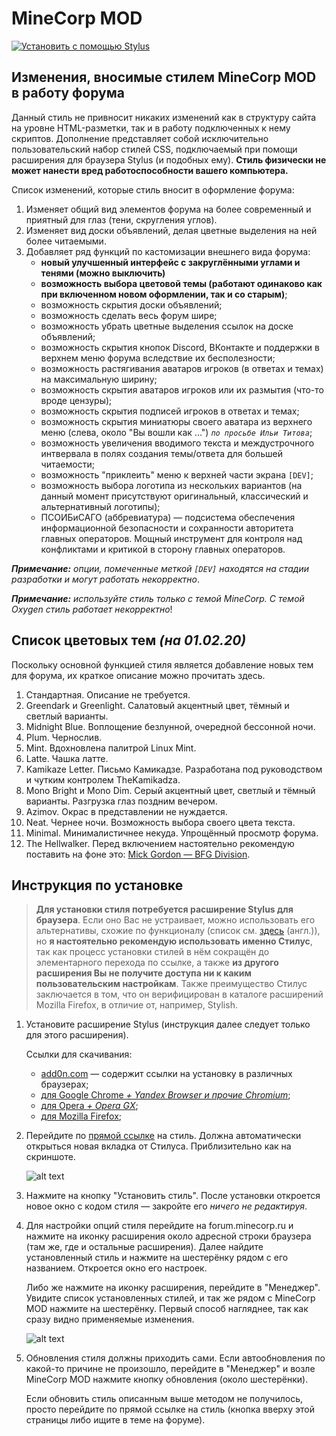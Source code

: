# MineCorp MOD
[![Установить с помощью Stylus](https://img.shields.io/badge/Install%20directly%20with-Stylus-00adad.svg)](https://raw.githubusercontent.com/vertexofvortex/MCDreloaded/master/corpmod.user.css)

## Изменения, вносимые стилем MineCorp MOD в работу форума
Данный стиль не привносит никаких изменений как в структуру сайта на уровне HTML-разметки, так и в работу подключенных к нему скриптов. Дополнение представляет собой исключительно пользовательский набор стилей CSS, подключаемый при помощи расширения для браузера Stylus (и подобных ему). **Стиль физически не может нанести вред работоспособности вашего компьютера.**

Список изменений, которые стиль вносит в оформление форума:
1. Изменяет общий вид элементов форума на более современный и приятный для глаз (тени, скругления углов).
2. Изменяет вид доски объявлений, делая цветные выделения на ней более читаемыми.
3. Добавляет ряд функций по кастомизации внешнего вида форума:
	* **новый улучшенный интерфейс с закруглёнными углами и тенями (можно выключить)**
	* **возможность выбора цветовой темы (работают одинаково как при включенном новом оформлении, так и со старым)**;
	* возможность скрытия доски объявлений;
	* возможность сделать весь форум шире;
	* возможность убрать цветные выделения ссылок на доске объявлений;
	* возможность скрытия кнопок Discord, ВКонтакте и поддержки в верхнем меню форума вследствие их бесполезности;
	* возможность растягивания аватаров игроков (в ответах и темах) на максимальную ширину;
	* возможность скрытия аватаров игроков или их размытия (что-то вроде цензуры);
	* возможность скрытия подписей игроков в ответах и темах;
	* возможность скрытия миниатюры своего аватара из верхнего меню (слева, около "Вы вошли как ...") *`по просьбе Ильи Титова`*;
	* возможность увеличения вводимого текста и междустрочного интвервала в полях создания темы/ответа для большей читаемости;
	* возможность "приклеить" меню к верхней части экрана `[DEV]`;
	* возможность выбора логотипа из нескольких вариантов (на данный момент присутствуют оригинальный, классический и альтернативный логотипы);
	* ПСОИБиСАГО (аббревиатура) — подсистема обеспечения информационной безопасности и сохранности авторитета главных операторов. Мощный инструмент для контроля над конфликтами и критикой в сторону главных операторов.

***Примечание:** опции, помеченные меткой `[DEV]` находятся на стадии разработки и могут работать некорректно*.

***Примечание:** используйте стиль только с темой MineCorp. С темой Oxygen стиль работает некорректно*!
## Список цветовых тем *(на 01.02.20)*
Поскольку основной функцией стиля является добавление новых тем для форума, их краткое описание можно прочитать здесь.
1. Стандартная. Описание не требуется.
2. Greendark и Greenlight. Салатовый акцентный цвет, тёмный и светлый варианты.
3. Midnight Blue. Воплощение безлунной, очередной бессонной ночи.
4. Plum. Чернослив.
5. Mint. Вдохновлена палитрой Linux Mint.
6. Latte. Чашка латте.
7. Kamikaze Letter. Письмо Камикадзе. Разработана под руководством и чутким контролем TheKamikadza.
8. Mono Bright и Mono Dim. Серый акцентный цвет, светлый и тёмный варианты. Разгрузка глаз поздним вечером.
9. Azimov. Окрас в представлении не нуждается.
10. Neat. Чернее ночи. Возможность выбора своего цвета текста.
11. Minimal. Минималистичнее некуда. Упрощённый просмотр форума.
12. The Hellwalker. Перед включением настоятельно рекомендую поставить на фоне это: [Mick Gordon — BFG Division](https://youtu.be/QHRuTYtSbJQ).
## Инструкция по установке
> **Для установки стиля потребуется расширение Stylus для браузера**. Если оно Вас не устраивает, можно использовать его альтернативы, схожие по функционалу (список см. [здесь](https://github.com/openstyles/stylus/wiki/Stylish-alternatives) (англ.)), но **я настоятельно рекомендую использовать именно Стилус**, так как процесс установки стилей в нём сокращён до элементарного перехода по ссылке, а также **из другого расширения Вы не получите доступа ни к каким пользовательским настройкам**. Также преимущество Стилус заключается в том, что он верифицирован в каталоге расширений Mozilla Firefox, в отличие от, например, Stylish.
1. Установите расширение Stylus (инструкция далее следует только для этого расширения).

	Ссылки для скачивания:
	
	* [add0n.com](https://add0n.com/stylus.html) — содержит ссылки на установку в различных браузерах;
	* [для Google Chrome *+ Yandex Browser и прочие Chromium*](https://chrome.google.com/webstore/detail/stylus/clngdbkpkpeebahjckkjfobafhncgmne);
	* [для Opera *+ Opera GX*](https://addons.opera.com/ru/extensions/details/stylus/);
	* [для Mozilla Firefox](https://addons.mozilla.org/ru/firefox/addon/styl-us/);
2. Перейдите по [прямой ссылке](https://raw.githubusercontent.com/vertexofvortex/MCDreloaded/master/corpmod.user.css) на стиль. Должна автоматически открыться новая вкладка от Стилуса. Приблизительно как на скриншоте.

	![alt text](https://raw.githubusercontent.com/vertexofvortex/MCDreloaded/master/images/example.png "Установка стиля")

3. Нажмите на кнопку "Установить стиль". После установки откроется новое окно с кодом стиля — закройте его _ничего не редактируя_.
4. Для настройки опций стиля перейдите на forum.minecorp.ru и нажмите на иконку расширения около адресной строки браузера (там же, где и остальные расширения). Далее найдите установленный стиль и нажмите на шестерёнку рядом с его названием. Откроется окно его настроек.
	
	Либо же нажмите на иконку расширения, перейдите в "Менеджер". Увидите список установленных стилей, и так же рядом с MineCorp MOD нажмите на шестерёнку. Первый способ нагляднее, так как сразу видно применяемые изменения.
	
	![alt text](https://raw.githubusercontent.com/vertexofvortex/MCDreloaded/master/images/example2.png "Настройки стиля")

5. Обновления стиля должны приходить сами. Если автообновления по какой-то причине не произошло, перейдите в "Менеджер" и возле MineCorp MOD нажмите кнопку обновления (около шестерёнки).
	
	Если обновить стиль описанным выше методом не получилось, просто перейдите по прямой ссылке на стиль (кнопка вверху этой страницы либо ищите в теме на форуме).
